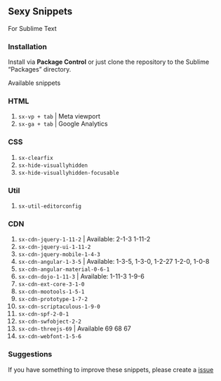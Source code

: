 ## Sexy Snippets

For Sublime Text

### Installation

Install via **Package Control** or just clone the repository to the Sublime “Packages” directory.

Available snippets

### HTML

1. `sx-vp + tab` | Meta viewport
1. `sx-ga + tab` | Google Analytics

### CSS

1. `sx-clearfix`
1. `sx-hide-visuallyhidden`
1. `sx-hide-visuallyhidden-focusable`


### Util
1. `sx-util-editorconfig`

### CDN
1. `sx-cdn-jquery-1-11-2` | Available: 2-1-3 1-11-2
1. `sx-cdn-jquery-ui-1-11-2`
1. `sx-cdn-jquery-mobile-1-4-3`
1. `sx-cdn-angular-1-3-5` | Available: 1-3-5, 1-3-0, 1-2-27 1-2-0, 1-0-8
1. `sx-cdn-angular-material-0-6-1`
1. `sx-cdn-dojo-1-11-3` | Available: 1-11-3 1-9-6
1. `sx-cdn-ext-core-3-1-0`
1. `sx-cdn-mootools-1-5-1`
1. `sx-cdn-prototype-1-7-2`
1. `sx-cdn-scriptaculous-1-9-0`
1. `sx-cdn-spf-2-0-1`
1. `sx-cdn-swfobject-2-2`
1. `sx-cdn-threejs-69` | Available 69 68 67
1. `sx-cdn-webfont-1-5-6`

### Suggestions

If you have something to improve these snippets, please create a [issue](https://github.com/felquis/SexySnippets/issues)

